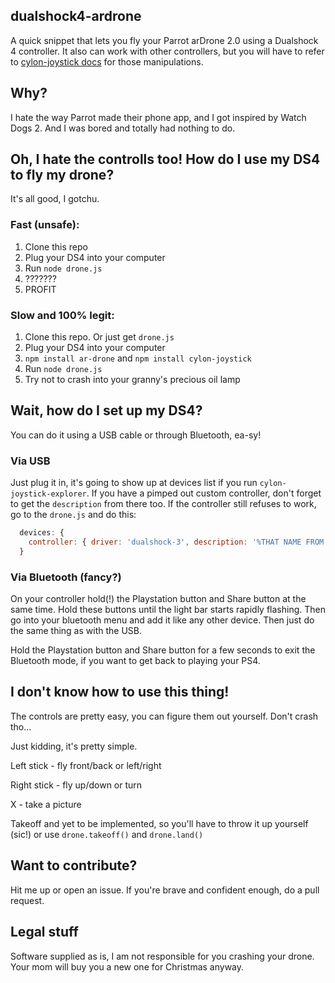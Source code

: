 ## dualshock4-ardrone
A quick snippet that lets you fly your Parrot arDrone 2.0 using a Dualshock 4 controller. It also can work with other controllers, but you will have to refer to [cylon-joystick docs](https://github.com/hybridgroup/cylon-joystick) for those manipulations.

## Why?
I hate the way Parrot made their phone app, and I got inspired by Watch Dogs 2. And I was bored and totally had nothing to do.

## Oh, I hate the controlls too! How do I use my DS4 to fly my drone?
It's all good, I gotchu.

### Fast (unsafe):
1. Clone this repo
2. Plug your DS4 into your computer
3. Run `node drone.js`
4. ???????
5. PROFIT

### Slow and 100% legit:
1. Clone this repo. Or just get `drone.js`
2. Plug your DS4 into your computer
3. `npm install ar-drone` and `npm install cylon-joystick`
4. Run `node drone.js`
5. Try not to crash into your granny's precious oil lamp

## Wait, how do I set up my DS4?

You can do it using a USB cable or through Bluetooth, ea-sy!

### Via USB
Just plug it in, it's going to show up at devices list if you run `cylon-joystick-explorer`. If you have a pimped out custom controller, don't forget to get the `description` from there too.
If the controller still refuses to work, go to the `drone.js` and do this:

```javascript
  devices: {
    controller: { driver: 'dualshock-3', description: '%THAT NAME FROM THE DESCRIPTION%' }
  }
```

### Via Bluetooth (fancy?)
On your controller hold(!) the Playstation button and Share button at the same time. Hold these buttons until the light bar starts rapidly flashing. Then go into your bluetooth menu and add it like any other device.
Then just do the same thing as with the USB.

Hold the Playstation button and Share button for a few seconds to exit the Bluetooth mode, if you want to get back to playing your PS4.

## I don't know how to use this thing!

The controls are pretty easy, you can figure them out yourself. Don't crash tho...

Just kidding, it's pretty simple.

Left stick - fly front/back or left/right

Right stick - fly up/down or turn

X - take a picture

Takeoff and yet to be implemented, so you'll have to throw it up yourself (sic!) or use `drone.takeoff()` and `drone.land()`

## Want to contribute?
Hit me up or open an issue. If you're brave and confident enough, do a pull request.

## Legal stuff
Software supplied as is, I am not responsible for you crashing your drone. Your mom will buy you a new one for Christmas anyway.
